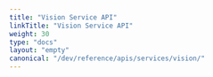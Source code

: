 ```yaml
---
title: "Vision Service API"
linkTitle: "Vision Service API"
weight: 30
type: "docs"
layout: "empty"
canonical: "/dev/reference/apis/services/vision/"
---
```

